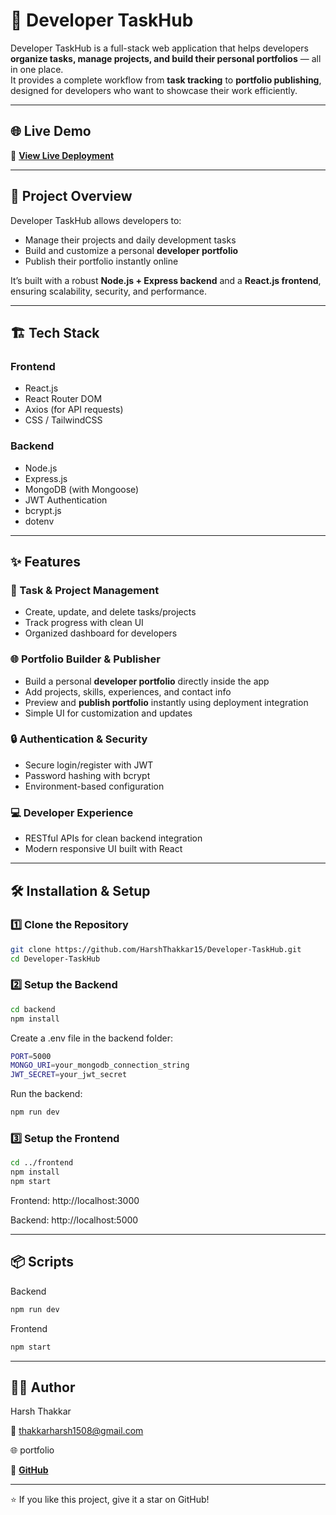 # 💼 Developer TaskHub

Developer TaskHub is a full-stack web application that helps developers **organize tasks, manage projects, and build their personal portfolios** — all in one place.  
It provides a complete workflow from **task tracking** to **portfolio publishing**, designed for developers who want to showcase their work efficiently.

---

## 🌐 Live Demo

🚀 **[View Live Deployment](https://your-deployment-link-here.vercel.app)**  

---

## 🧠 Project Overview

Developer TaskHub allows developers to:
- Manage their projects and daily development tasks  
- Build and customize a personal **developer portfolio**  
- Publish their portfolio instantly online  

It’s built with a robust **Node.js + Express backend** and a **React.js frontend**, ensuring scalability, security, and performance.

---

## 🏗️ Tech Stack

### **Frontend**
- React.js  
- React Router DOM   
- Axios (for API requests)  
- CSS / TailwindCSS  

### **Backend**
- Node.js  
- Express.js  
- MongoDB (with Mongoose)  
- JWT Authentication  
- bcrypt.js  
- dotenv  

---

## ✨ Features

### 🧩 Task & Project Management
- Create, update, and delete tasks/projects  
- Track progress with clean UI  
- Organized dashboard for developers  

### 🌐 Portfolio Builder & Publisher
- Build a personal **developer portfolio** directly inside the app  
- Add projects, skills, experiences, and contact info  
- Preview and **publish portfolio** instantly using deployment integration  
- Simple UI for customization and updates  

### 🔒 Authentication & Security
- Secure login/register with JWT  
- Password hashing with bcrypt  
- Environment-based configuration  

### 💻 Developer Experience
- RESTful APIs for clean backend integration  
- Modern responsive UI built with React   

---

## 🛠️ Installation & Setup

### 1️⃣ Clone the Repository
```bash
git clone https://github.com/HarshThakkar15/Developer-TaskHub.git
cd Developer-TaskHub
```

### 2️⃣ Setup the Backend
```bash
cd backend
npm install
```
Create a .env file in the backend folder:
```bash
PORT=5000
MONGO_URI=your_mongodb_connection_string
JWT_SECRET=your_jwt_secret
```
Run the backend:
```bash
npm run dev
```

### 3️⃣ Setup the Frontend
```bash
cd ../frontend
npm install
npm start
```

Frontend: http://localhost:3000

Backend: http://localhost:5000

---
## 📦 Scripts

Backend
```bash
npm run dev       
```
Frontend
```bash
npm start
```

---
## 👨‍💻 Author
Harsh Thakkar

📧 thakkarharsh1508@gmail.com

🌐 portfolio

🐙 **[GitHub](https://github.com/HarshThakkar15)**

---
⭐ If you like this project, give it a star on GitHub!
